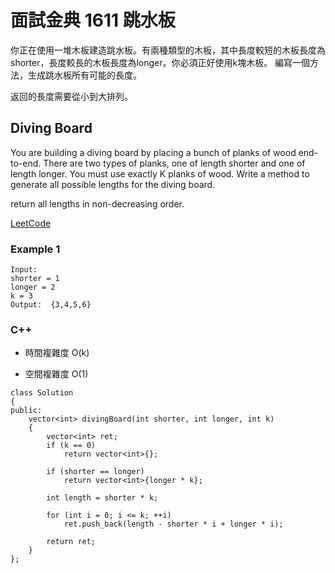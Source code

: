 # 面試金典 1611 跳水板

你正在使用一堆木板建造跳水板。有兩種類型的木板，其中長度較短的木板長度為shorter，長度較長的木板長度為longer。你必須正好使用k塊木板。
編寫一個方法，生成跳水板所有可能的長度。

返回的長度需要從小到大排列。
 
##  Diving Board

You are building a diving board by placing a bunch of planks of wood end-to-end. There are two types of planks, one of length shorter and one of length longer. 
You must use exactly K planks of wood. Write a method to generate all possible lengths for the diving board.

return all lengths in non-decreasing order.


[LeetCode](https://leetcode-cn.com/problems/diving-board-lcci/)

### Example 1
```
Input: 
shorter = 1
longer = 2
k = 3
Output:  {3,4,5,6}
```


### C++ 

* 時間複雜度 O(k) 

* 空間複雜度 O(1)

```
class Solution
{
public:
    vector<int> divingBoard(int shorter, int longer, int k)
    {
        vector<int> ret;
        if (k == 0)
            return vector<int>{};

        if (shorter == longer)
            return vector<int>{longer * k};

        int length = shorter * k;

        for (int i = 0; i <= k; ++i)
            ret.push_back(length - shorter * i + longer * i);

        return ret;
    }
};
```
